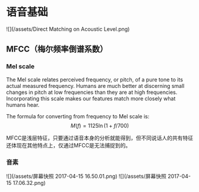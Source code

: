 # 语音基础
![](/assets/Direct Matching on Acoustic Level.png)


## MFCC（梅尔频率倒谱系数）
### Mel scale

The Mel scale relates perceived frequency, or pitch, of a pure tone to its actual measured frequency. Humans are much better at discerning small changes in pitch at low frequencies than they are at high frequencies. Incorporating this scale makes our features match more closely what humans hear.

The formula for converting from frequency to Mel scale is:
$$
M(f)= 1125\ln(1+f/700)
$$

MFCC是浅层特征，只要通过语音本身的分析就能得到，但不同说话人的共有特征还体现在其他特点上，仅通过MFCC是无法捕捉到的。
### 音素

![](/assets/屏幕快照 2017-04-15 16.50.01.png)
![](/assets/屏幕快照 2017-04-15 17.06.32.png)


